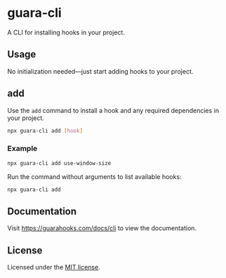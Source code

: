 # guara-cli

A CLI for installing hooks in your project.

## Usage

No initialization needed—just start adding hooks to your project.

## add

Use the `add` command to install a hook and any required dependencies in your project.

```bash
npx guara-cli add [hook]
```

### Example

```bash
npx guara-cli add use-window-size
```

Run the command without arguments to list available hooks:

```bash
npx guara-cli add
```

## Documentation

Visit https://guarahooks.com/docs/cli to view the documentation.

## License

Licensed under the [MIT license](./LICENSE).
